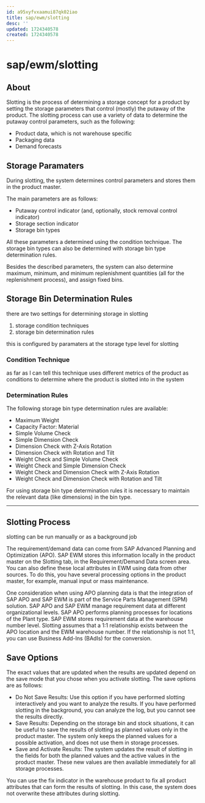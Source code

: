```yaml
---
id: a95xyfvxaamui87qk02iao
title: sap/ewm/slotting
desc: ''
updated: 1724340578
created: 1724340578
---
```

# sap/ewm/slotting

## About

Slotting is the process of determining a storage concept for a product
by setting the storage parameters that control (mostly) the putaway of
the product. The slotting process can use a variety of data
to determine the putaway control parameters, such as the following:

- Product data, which is not warehouse specific
- Packaging data
- Demand forecasts


## Storage Paramaters


During slotting, the system determines control parameters and stores them in the product master.

The main parameters are as follows:

- Putaway control indicator (and, optionally, stock removal control indicator)
- Storage section indicator
- Storage bin types

All these parameters a determined using the condition technique. The storage
bin types can also be determined with storage bin type determination rules.

Besides the described parameters, the system can also determine maximum, minimum,
and minimum replenishment quantities (all for the replenishment process), and assign
fixed bins.


## Storage Bin Determination Rules

there are two settings for determining storage in slotting

1. storage condition techniques
2. storage bin determination rules

this is configured by paramaters at the storage type level for slotting


### Condition Technique

as far as I can tell this technique uses different metrics of the product
as conditions to determine where the product is slotted into in the system


### Determination Rules

The following storage bin type determination rules are available:

- Maximum Weight
- Capacity Factor: Material
- Simple Volume Check
- Simple Dimension Check
- Dimension Check with Z-Axis Rotation
- Dimension Check with Rotation and Tilt
- Weight Check and Simple Volume Check
- Weight Check and Simple Dimension Check
- Weight Check and Dimension Check with Z-Axis Rotation
- Weight Check and Dimension Check with Rotation and Tilt

For using storage bin type determination rules it is necessary to
maintain the relevant data (like dimensions) in the bin type.

---

## Slotting Process

slotting can be run manually or as a background job

The requirement/demand data can come from SAP Advanced Planning and Optimization
(APO). SAP EWM stores this information locally in the product master
on the Slotting tab, in the Requirement/Demand Data screen area. You
can also define these local attributes in EWM using data from
other sources. To do this, you have several processing options in
the product master, for example, manual input or mass maintenance.

One consideration when using APO planning data is that the integration of
SAP APO and SAP EWM is part of the Service Parts
Management (SPM) solution. SAP APO and SAP EWM manage requirement data
at different organizational levels. SAP APO performs planning processes for locations
of the Plant type. SAP EWM stores requirement data at the
warehouse number level. Slotting assumes that a 1:1 relationship exists between
the APO location and the EWM warehouse number. If the relationship
is not 1:1, you can use Business Add-Ins (BAdIs) for the
conversion.

## Save Options

The exact values that are updated when the results are updated
depend on the save mode that you chose when you activate
slotting. The save options are as follows:

- Do Not Save Results:
    Use this option if you have performed slotting interactively and you
    want to analyze the results. If you have performed slotting in
    the background, you can analyze the log, but you cannot see
    the results directly.
- Save Results:
    Depending on the storage bin and stock situations, it can be
    useful to save the results of slotting as planned values only
    in the product master. The system only keeps the planned values
    for a possible activation, and does not use them in storage
    processes.
- Save and Activate Results:
    The system updates the result of slotting in the fields for
    both the planned values and the active values in the product
    master. These new values are then available immediately for all storage
    processes.

You can use the fix indicator in the warehouse product to fix all
product attributes that can form the results of slotting. In this
case, the system does not overwrite these attributes during slotting.
